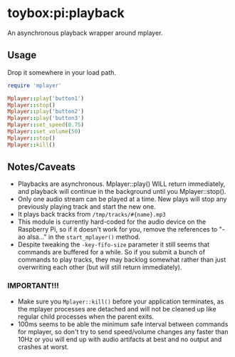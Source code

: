 # toybox:pi:playback

An asynchronous playback wrapper around mplayer.

## Usage

Drop it somewhere in your load path.

```ruby
require 'mplayer'

Mplayer::play('button1')
Mplayer::stop()
Mplayer::play('button2')
Mplayer::play('button3')
Mplayer::set_speed(0.75)
Mplayer::set_volume(50)
Mplayer::stop()
Mplayer::kill()
```

## Notes/Caveats

* Playbacks are asynchronous. Mplayer::play() WILL return immediately, and playback will continue in the background until you Mplayer::stop().
* Only one audio stream can be played at a time. New plays will stop any previously playing track and start the new one.
* It plays back tracks from ```/tmp/tracks/#{name}.mp3```
* This module is currently hard-coded for the audio device on the Raspberry Pi, so if it doesn't work for you, remove the references to "-ao alsa..." in the ```start_mplayer()``` method.
* Despite tweaking the ```-key-fifo-size``` parameter it still seems that commands are buffered for a while. So if you submit a bunch of commands to play tracks, they may backlog somewhat rather than just overwriting each other (but will still return immediately).

### IMPORTANT!!!
* Make sure you ```Mplayer::kill()``` before your application terminates, as the mplayer processes are detached and will not be cleaned up like regular child processes when the parent exits.
* 100ms seems to be able the minimum safe interval between commands for mplayer, so don't try to send speed/volume changes any faster than 10Hz or you will end up with audio artifacts at best and no output and crashes at worst.
